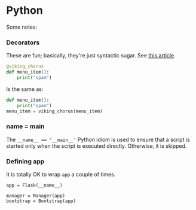 # Python

Some notes:

### Decorators

These are fun; basically, they're just syntactic sugar. See [this article](https://en.wikipedia.org/wiki/Python_syntax_and_semantics#Decorators).

```py
@viking_chorus
def menu_item():
    print("spam")
```

Is the same as:

```py
def menu_item():
    print("spam")
menu_item = viking_chorus(menu_item)
```

### name = main

The `__name__ == '__main__'` Python idiom is used to ensure that a script is started only when the script is executed directly. Otherwise, it is skipped.

### Defining app

It is totally OK to wrap `app` a couple of times.

```
app = Flask(__name__)

manager = Manager(app)
bootstrap = Bootstrap(app)
```
